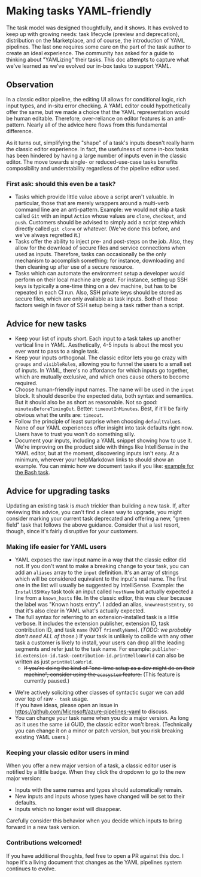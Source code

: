 # Making tasks YAML-friendly

The task model was designed thoughtfully, and it shows.
It has evolved to keep up with growing needs: task lifecycle (preview and deprecation), distribution on the Marketplace, and of course, the introduction of YAML pipelines.
The last one requires some care on the part of the task author to create an ideal experience.
The community has asked for a guide to thinking about "YAMLizing" their tasks.
This doc attempts to capture what we've learned as we've evolved our in-box tasks to support YAML.

## Observation

In a classic editor pipeline, the editing UI allows for conditional logic, rich input types, and in-situ error checking.
A YAML editor could hypothetically offer the same, but we made a choice that the YAML representation would be human editable.
Therefore, over-reliance on editor features is an anti-pattern.
Nearly all of the advice here flows from this fundamental difference.

As it turns out, simplifying the "shape" of a task's inputs doesn't really harm the classic editor experience.
In fact, the usefulness of some in-box tasks has been hindered by having a large number of inputs even in the classic editor.
The move towards single- or reduced-use-case tasks benefits composibility and understability regardless of the pipeline editor used.

### First ask: should this even be a task?

- Tasks which provide little value above a script aren't valuable.
In particular, those that are merely wrappers around a multi-verb command line are an anti-pattern.
Example: we would not ship a task called `Git` with an input `Action` whose values are `clone`, `checkout`, and `push`.
Customers should be advised to simply add a script step which directly called `git clone` or whatever.
(We've done this before, and we've always regretted it.)
- Tasks offer the ability to inject pre- and post-steps on the job.
Also, they allow for the download of secure files and service connections when used as inputs.
Therefore, tasks can occasionally be the only mechanism to accomplish something: for instance, downloading and then cleaning up after use of a secure resource.
- Tasks which can automate the environment setup a developer would perform on their local machine are great.
For instance, setting up SSH keys is typically a one-time thing on a dev machine, but has to be repeated in each CI run.
Also, SSH private keys should be stored as secure files, which are only available as task inputs.
Both of those factors weigh in favor of SSH setup being a task rather than a script.

## Advice for new tasks

- Keep your list of inputs short.
Each input to a task takes up another vertical line in YAML.
Aesthetically, 4-5 inputs is about the most you ever want to pass to a single task.
- Keep your inputs orthogonal.
The classic editor lets you go crazy with `groups` and `visibleRule`s, allowing you to funnel the users to a small set of inputs.
In YAML, there's no affordance for which inputs go together, which are mutually exclusive, and which ones cause others to become required.
- Choose human-friendly input names.
The name will be used in the `input` block.
It should describe the expected data, both syntax and semantics.
But it should also be as short as reasonable.
Not so good: `minutesBeforeTimingOut`. Better: `timeoutInMinutes`. Best, if it'll be fairly obvious what the units are: `timeout`.
- Follow the principle of least surprise when choosing `defaultValue`s.
None of our YAML experiences offer insight into task defaults right now.
Users have to trust you won't do something silly.
- Document your inputs, including a YAML snippet showing how to use it.
We're improving on the product side with things like IntelliSense in the YAML editor, but at the moment, discovering inputs isn't easy.
At a minimum, wherever your helpMarkdown links to should show an example.
You can mimic how we document tasks if you like: [example for the Bash task](https://docs.microsoft.com/en-us/azure/devops/pipelines/tasks/utility/bash?view=azure-devops).

## Advice for upgrading tasks

Updating an existing task is _much_ trickier than building a new task.
If, after reviewing this advice, you can't find a clean way to upgrade, you might consider marking your current task deprecated and offering a new, "green field" task that follows the above guidance.
Consider that a last resort, though, since it's fairly disruptive for your customers.

### Making life easier for YAML users

- YAML exposes the raw input name in a way that the classic editor did not.
If you don't want to make a breaking change to your task, you can add an `aliases` array to the `input` definition.
It's an array of strings which will be considered equivalent to the input's real name.
The first one in the list will usually be suggested by IntelliSense.
Example: the `InstallSSHKey` task took an input called `hostName` but actually expected a line from a `known_hosts` file.
In the classic editor, this was clear because the label was "Known hosts entry".
I added an alias, `knownHostsEntry`, so that it's also clear in YAML what's actually expected.
- The full syntax for referring to an extension-installed task is a little verbose.
It includes the extension publisher, extension ID, task contribution ID, and task `name` (NOT `friendlyName`).
(_TODO: we probably don't need ALL of those._)
If your task is unlikely to collide with any other task a customer is likely to install, your users can drop all the leading segments and refer just to the task name.
For example: `publisher-id.extension-id.task-contribution-id.printHelloWorld` can also be written as just `printHelloWorld`.
  - ~~If you're doing the kind of "one-time setup as a dev might do on their machine", consider using the `ecosystem` feature.~~ (This feature is currently paused.)
<!--  `ecosystem` tells the YAML parser that your task will set the machine's PATH to point to a tool at a specific version, optionally that it knows how download versions of a tool, and that it will set the tool's proxy settings to match the agent's.
  (In the future, `use` will also map authentication settings and install problem matchers.)
  Instead of referring to `- task: UseNodeVersion@0`, the end user simply writes `- use: node`. -->
  - We're actively soliciting other classes of syntactic sugar we can add over top of raw `- task` usage.\
  If you have ideas, please open an issue in https://github.com/Microsoft/azure-pipelines-yaml to discuss.
- You can change your task name when you do a major version.
As long as it uses the same `id` GUID, the classic editor won't break.
(Technically you can change it on a minor or patch version, but you risk breaking existing YAML users.)

### Keeping your classic editor users in mind

When you offer a new major version of a task, a classic editor user is notified by a little badge.
When they click the dropdown to go to the new major version:
- Inputs with the same names and types should automatically remain.
- New inputs and inputs whose types have changed will be set to their defaults.
- Inputs which no longer exist will disappear.

Carefully consider this behavior when you decide which inputs to bring forward in a new task version.

### Contributions welcomed!

If you have additional thoughts, feel free to open a PR against this doc.
I hope it's a living document that changes as the YAML pipelines system continues to evolve.
